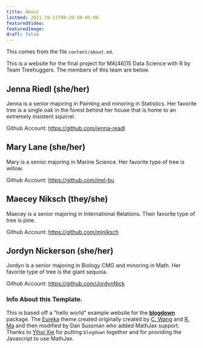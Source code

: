 ```yaml
---
title: About
lastmod: 2021-10-11T09:20:50-05:00
featuredVideo:
featuredImage:
draft: false
---
```


This comes from the file `content/about.md`.

This is a website for the final project for MA[46]15 Data Science with R by Team Treehuggers.
The members of this team are below.

## Jenna Riedl (she/her)

Jenna is a senior majoring in Painting and minoring in Statistics. Her favorite tree is a single oak in the forest behind her house that is home to an extremely insistent squirrel. 

Github Account: https://github.com/jenna-readl

## Mary Lane (she/her)

Mary is a senior majoring in Marine Science. Her favorite type of tree is willow. 

Github Account: https://github.com/mel-bu 

## Maecey Niksch (they/she)

Maecey is a senior majoring in International Relations. Their favorite type of tree is pine.

Github Account: https://github.com/mjniksch

## Jordyn Nickerson (she/her)

Jordyn is a senior majoring in Biology CMG and minoring in Math. Her favorite type of tree is the giant sequoia.

Github Account: https://github.com/JordynNick

<!-- Please leave in the information below -->

### Info About this Template.

This is based off a "hello world" example website for the [**blogdown**](https://github.com/rstudio/blogdown) package. The [Eureka](https://www.wangchucheng.com/en/docs/eureka/) theme created originally created by  [C. Wang](https://www.wangchucheng.com/zh/) and [R. Ma](https://www.ruiqima.com/zh/) and then modified by Dan Sussman who added MathJax support. Thanks to [Yihui Xie](https://github.com/yihui/) for putting `blogdown` together and for providing the Javascript to use MathJax.